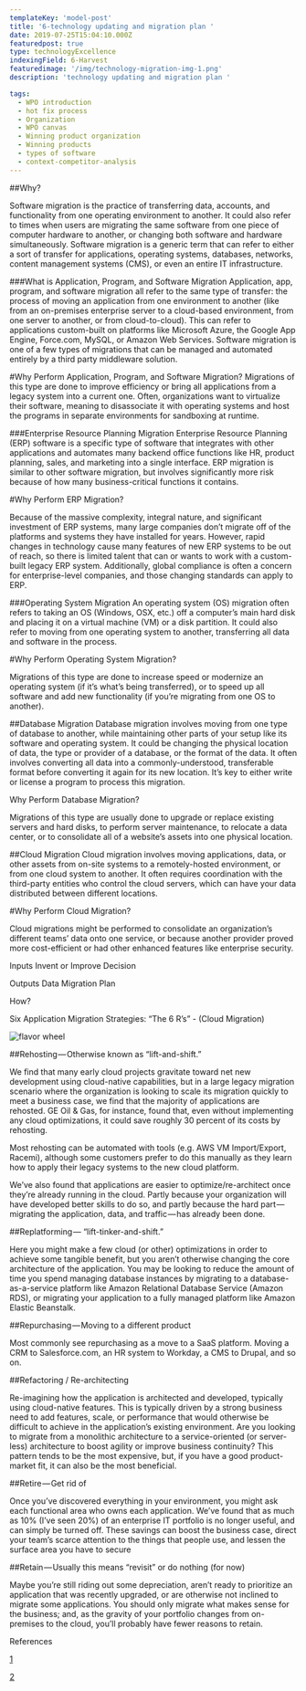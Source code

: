 ```yaml
---
templateKey: 'model-post'
title: '6-technology updating and migration plan '
date: 2019-07-25T15:04:10.000Z
featuredpost: true
type: technologyExcellence
indexingField: 6-Harvest
featuredimage: '/img/technology-migration-img-1.png'
description: 'technology updating and migration plan '

tags:
  - WPO introduction
  - hot fix process
  - Organization
  - WPO canvas
  - Winning product organization
  - Winning products
  - types of software
  - context-competitor-analysis
---
```

##Why? 


Software migration is the practice of transferring data, accounts, and functionality from one operating environment to another. It could also refer to times when users are migrating the same software from one piece of computer hardware to another, or changing both software and hardware simultaneously. Software migration is a generic term that can refer to either a sort of transfer for applications, operating systems, databases, networks, content management systems (CMS), or even an entire IT infrastructure.



###What is Application, Program, and Software Migration
Application, app, program, and software migration all refer to the same type of transfer: the process of moving an application from one environment to another (like from an on-premises enterprise server to a cloud-based environment, from one server to another, or from cloud-to-cloud). This can refer to applications custom-built on platforms like Microsoft Azure, the Google App Engine, Force.com, MySQL, or Amazon Web Services. Software migration is one of a few types of migrations that can be managed and automated entirely by a third party middleware solution. 



#Why Perform Application, Program, and Software Migration?
Migrations of this type are done to improve efficiency or bring all applications from a legacy system into a current one. Often, organizations want to virtualize their software, meaning to disassociate it with operating systems and host the programs in separate environments for sandboxing at runtime. 



###Enterprise Resource Planning Migration
Enterprise Resource Planning (ERP) software is a specific type of software that integrates with other applications and automates many backend office functions like HR, product planning, sales, and marketing into a single interface. ERP migration is similar to other software migration, but involves significantly more risk because of how many business-critical functions it contains.



#Why Perform ERP Migration?

Because of the massive complexity, integral nature, and significant investment of ERP systems, many large companies don’t migrate off of the platforms and systems they have installed for years. However, rapid changes in technology cause many features of new ERP systems to be out of reach, so there is limited talent that can or wants to work with a custom-built legacy ERP system. Additionally, global compliance is often a concern for enterprise-level companies, and those changing standards can apply to ERP. 



###Operating System Migration
An operating system (OS) migration often refers to taking an OS (Windows, OSX, etc.) off a computer’s main hard disk and placing it on a virtual machine (VM) or a disk partition. It could also refer to moving from one operating system to another, transferring all data and software in the process.



#Why Perform Operating System Migration?

Migrations of this type are done to increase speed or modernize an operating system (if it’s what’s being transferred), or to speed up all software and add new functionality (if you’re migrating from one OS to another).



##Database Migration
Database migration involves moving from one type of database to another, while maintaining other parts of your setup like its software and operating system. It could be changing the physical location of data, the type or provider of a database, or the format of the data. It often involves converting all data into a commonly-understood, transferable format before converting it again for its new location. It’s key to either write or license a program to process this migration.



Why Perform Database Migration?

Migrations of this type are usually done to upgrade or replace existing servers and hard disks, to perform server maintenance, to relocate a data center, or to consolidate all of a website’s assets into one physical location. 



##Cloud Migration
Cloud migration involves moving applications, data, or other assets from on-site systems to a remotely-hosted environment, or from one cloud system to another. It often requires coordination with the third-party entities who control the cloud servers, which can have your data distributed between different locations.



#Why Perform Cloud Migration?

Cloud migrations might be performed to consolidate an organization’s different teams’ data onto one service, or because another provider proved more cost-efficient or had other enhanced features like enterprise security.



Inputs 
Invent or Improve Decision

 

Outputs 
Data Migration Plan

 

How? 


Six Application Migration Strategies: “The 6 R’s”  - (Cloud Migration)

 ![flavor wheel](/img/technology-migration-img-1.png)




##Rehosting — Otherwise known as “lift-and-shift.”


We find that many early cloud projects gravitate toward net new development using cloud-native capabilities, but in a large legacy migration scenario where the organization is looking to scale its migration quickly to meet a business case, we find that the majority of applications are rehosted. GE Oil & Gas, for instance, found that, even without implementing any cloud optimizations, it could save roughly 30 percent of its costs by rehosting.



Most rehosting can be automated with tools (e.g. AWS VM Import/Export, Racemi), although some customers prefer to do this manually as they learn how to apply their legacy systems to the new cloud platform.



We’ve also found that applications are easier to optimize/re-architect once they’re already running in the cloud. Partly because your organization will have developed better skills to do so, and partly because the hard part — migrating the application, data, and traffic — has already been done.



##Replatforming — “lift-tinker-and-shift.”


Here you might make a few cloud (or other) optimizations in order to achieve some tangible benefit, but you aren’t otherwise changing the core architecture of the application. You may be looking to reduce the amount of time you spend managing database instances by migrating to a database-as-a-service platform like Amazon Relational Database Service (Amazon RDS), or migrating your application to a fully managed platform like Amazon Elastic Beanstalk.



##Repurchasing — Moving to a different product


Most commonly see repurchasing as a move to a SaaS platform. Moving a CRM to Salesforce.com, an HR system to Workday, a CMS to Drupal, and so on.



##Refactoring / Re-architecting


Re-imagining how the application is architected and developed, typically using cloud-native features. This is typically driven by a strong business need to add features, scale, or performance that would otherwise be difficult to achieve in the application’s existing environment. Are you looking to migrate from a monolithic architecture to a service-oriented (or server-less) architecture to boost agility or improve business continuity? This pattern tends to be the most expensive, but, if you have a good product-market fit, it can also be the most beneficial.


##Retire — Get rid of


Once you’ve discovered everything in your environment, you might ask each functional area who owns each application. We’ve found that as much as 10% (I’ve seen 20%) of an enterprise IT portfolio is no longer useful, and can simply be turned off. These savings can boost the business case, direct your team’s scarce attention to the things that people use, and lessen the surface area you have to secure



##Retain — Usually this means “revisit” or do nothing (for now)


Maybe you’re still riding out some depreciation, aren’t ready to prioritize an application that was recently upgraded, or are otherwise not inclined to migrate some applications. You should only migrate what makes sense for the business; and, as the gravity of your portfolio changes from on-premises to the cloud, you’ll probably have fewer reasons to retain.





References

[1](https://aws.amazon.com/blogs/enterprise-strategy/6-strategies-for-migrating-applications-to-the-cloud/)

[2](https://www.smartsheet.com/all-about-software-migration-planning)